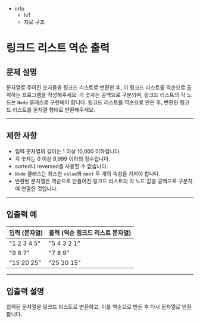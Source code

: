 - info
    - lv1
    - 자료 구조

# 링크드 리스트 역순 출력
## 문제 설명
문자열로 주어진 숫자들을 링크드 리스트로 변환한 후, 이 링크드 리스트를 역순으로 출력하는 프로그램을 작성해주세요. 각 숫자는 공백으로 구분되며, 링크드 리스트의 각 노드는 `Node` 클래스로 구현해야 합니다. 링크드 리스트를 역순으로 만든 후, 변환된 링크드 리스트를 문자열 형태로 반환해주세요.

---

## 제한 사항

- 입력 문자열의 길이는 1 이상 10,000 이하입니다.
- 각 숫자는 0 이상 9,999 이하의 정수입니다.
- sorted나 reversed를 사용할 수 없습니다.
- `Node` 클래스는 최소한 `value`와 `next` 두 개의 속성을 가져야 합니다.
- 반환된 문자열은 역순으로 만들어진 링크드 리스트의 각 노드 값을 공백으로 구분하여 연결한 것입니다.

---

## 입출력 예

| 입력 (문자열) | 출력 (역순 링크드 리스트 문자열) |
| ------------- | ----------------------------- |
| "1 2 3 4 5"   | "5 4 3 2 1"                    |
| "9 8 7"       | "7 8 9"                        |
| "15 20 25"    | "25 20 15"                     |

---

## 입출력 설명
입력된 문자열을 링크드 리스트로 변환하고, 이를 역순으로 만든 후 다시 문자열로 반환합니다.